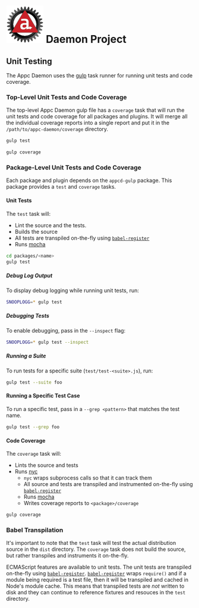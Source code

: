 # ![Appc Daemon logo](../images/appc-daemon.png) Daemon Project

## Unit Testing

The Appc Daemon uses the [gulp](https://npmjs.org/package/gulp) task runner for running unit tests
and code coverage.

### Top-Level Unit Tests and Code Coverage

The top-level Appc Daemon gulp file has a `coverage` task that will run the unit tests and code
coverage for all packages and plugins. It will merge all the individual coverage reports into a
single report and put it in the `/path/to/appc-daemon/coverage` directory.

```bash
gulp test
```

```bash
gulp coverage
```

### Package-Level Unit Tests and Code Coverage

Each package and plugin depends on the `appcd-gulp` package. This package provides a `test` and
`coverage` tasks.

#### Unit Tests

The `test` task will:

* Lint the source and the tests.
* Builds the source
* All tests are transpiled on-the-fly using
  [`babel-register`](https://www.npmjs.com/package/babel-register)
* Runs [mocha](https://mochajs.org/)

```bash
cd packages/<name>
gulp test
```

##### Debug Log Output

To display debug logging while running unit tests, run:

```bash
SNOOPLOGG=* gulp test
```

##### Debugging Tests

To enable debugging, pass in the `--inspect` flag:

```bash
SNOOPLOGG=* gulp test --inspect
```

##### Running a Suite

To run tests for a specific suite (`test/test-<suite>.js`), run:

```bash
gulp test --suite foo
```

#### Running a Specific Test Case

To run a specific test, pass in a `--grep <pattern>` that matches the test name.

```bash
gulp test --grep foo
```

#### Code Coverage

The `coverage` task will:

* Lints the source and tests
* Runs [nyc](https://github.com/istanbuljs/nyc)
	* `nyc` wraps subprocess calls so that it can track them
	* All source and tests are transpiled and instrumented on-the-fly using
      [`babel-register`](https://www.npmjs.com/package/babel-register)
	* Runs [mocha](https://mochajs.org/)
	* Writes coverage reports to `<package>/coverage`

```bash
gulp coverage
```

### Babel Transpilation

It's important to note that the `test` task will test the actual distribution source in the `dist`
directory. The `coverage` task does not build the source, but rather transpiles and instruments it
on-the-fly.

ECMAScript features are available to unit tests. The unit tests are transpiled on-the-fly using
[`babel-register`](https://www.npmjs.com/package/babel-register).
[`babel-register`](https://www.npmjs.com/package/babel-register) wraps `require()` and if a module
being required is a test file, then it will be transpiled and cached in Node's module cache. This
means that transpiled tests are _not_ written to disk and they can continue to reference fixtures
and resouces in the `test` directory.
